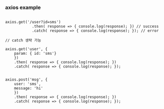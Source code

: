 
### axios example
<pre><code>
axios.get('/user?id=sms')
            .then( response =&gt; { console.log(response); }) // success
            .catch( response =&gt; { console.log(response); }); // error

// catch 생략 가능

axios.get('user', {
    param: { id: 'sms'}
    })
    .then( response =&gt; { console.log(response); })
    .catch( response =&gt; { console.log(response); });


axios.post('msg', {
    user: 'sms',
    message: 'hi'
    })
    .then( response =&gt; { console.log(response); })
    .catch( response =&gt; { console.log(response); });

</code></pre>